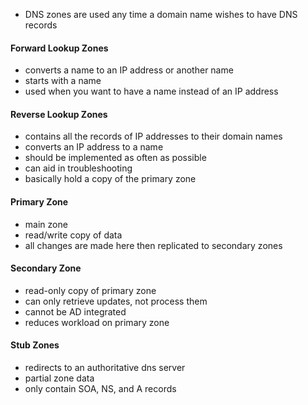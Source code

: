 - DNS zones are used any time a domain name wishes to have DNS records
#### Forward Lookup Zones
- converts a name to an IP address or another name
- starts with a name
- used when you want to have a name instead of an IP address
#### Reverse Lookup Zones
- contains all the records of IP addresses to their domain names
- converts an IP address to a name
- should be implemented as often as possible
- can aid in troubleshooting
- basically hold a copy of the primary zone
#### Primary Zone
- main zone
- read/write copy of data
- all changes are made here then replicated to secondary zones
#### Secondary Zone
- read-only copy of primary zone
- can only retrieve updates, not process them
- cannot be AD integrated
- reduces workload on primary zone
#### Stub Zones
- redirects to an authoritative dns server
- partial zone data
- only contain SOA, NS, and A records

